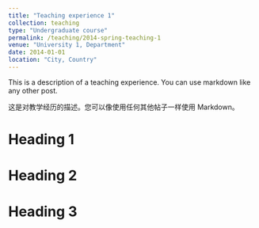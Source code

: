 ```yaml
---
title: "Teaching experience 1"
collection: teaching
type: "Undergraduate course"
permalink: /teaching/2014-spring-teaching-1
venue: "University 1, Department"
date: 2014-01-01
location: "City, Country"
---
```


This is a description of a teaching experience. You can use markdown like any other post.

这是对教学经历的描述。您可以像使用任何其他帖子一样使用 Markdown。

Heading 1
======

Heading 2
======

Heading 3
======
